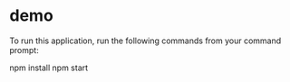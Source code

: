 # demo

To run this application, run the following commands from your command prompt:

npm install
npm start
